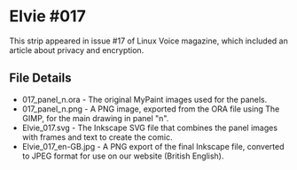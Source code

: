 Elvie #017
==========
This strip appeared in issue #17 of Linux Voice magazine, which included an article about privacy and encryption.


File Details
------------
* 017_panel_n.ora             - The original MyPaint images used for the panels.
* 017_panel_n.png             - A PNG image, exported from the ORA file using The GIMP, for the main drawing in panel "n".
* Elvie_017.svg               - The Inkscape SVG file that combines the panel images with frames and text to create the comic.
* Elvie_017_en-GB.jpg         - A PNG export of the final Inkscape file, converted to JPEG format for use on our website (British English).

